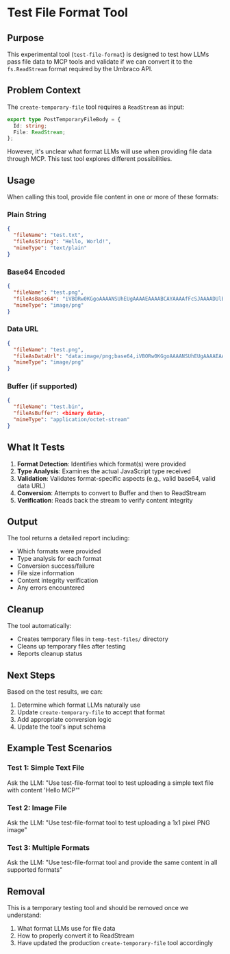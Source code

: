 # Test File Format Tool

## Purpose

This experimental tool (`test-file-format`) is designed to test how LLMs pass file data to MCP tools and validate if we can convert it to the `fs.ReadStream` format required by the Umbraco API.

## Problem Context

The `create-temporary-file` tool requires a `ReadStream` as input:

```typescript
export type PostTemporaryFileBody = {
  Id: string;
  File: ReadStream;
};
```

However, it's unclear what format LLMs will use when providing file data through MCP. This test tool explores different possibilities.

## Usage

When calling this tool, provide file content in one or more of these formats:

### Plain String
```json
{
  "fileName": "test.txt",
  "fileAsString": "Hello, World!",
  "mimeType": "text/plain"
}
```

### Base64 Encoded
```json
{
  "fileName": "test.png",
  "fileAsBase64": "iVBORw0KGgoAAAANSUhEUgAAAAEAAAABCAYAAAAfFcSJAAAADUlEQVR42mNk+M9QDwADhgGAWjR9awAAAABJRU5ErkJggg==",
  "mimeType": "image/png"
}
```

### Data URL
```json
{
  "fileName": "test.png",
  "fileAsDataUrl": "data:image/png;base64,iVBORw0KGgoAAAANSUhEUgAAAAEAAAABCAYAAAAfFcSJAAAADUlEQVR42mNk+M9QDwADhgGAWjR9awAAAABJRU5ErkJggg==",
  "mimeType": "image/png"
}
```

### Buffer (if supported)
```json
{
  "fileName": "test.bin",
  "fileAsBuffer": <binary data>,
  "mimeType": "application/octet-stream"
}
```

## What It Tests

1. **Format Detection**: Identifies which format(s) were provided
2. **Type Analysis**: Examines the actual JavaScript type received
3. **Validation**: Validates format-specific aspects (e.g., valid base64, valid data URL)
4. **Conversion**: Attempts to convert to Buffer and then to ReadStream
5. **Verification**: Reads back the stream to verify content integrity

## Output

The tool returns a detailed report including:

- Which formats were provided
- Type analysis for each format
- Conversion success/failure
- File size information
- Content integrity verification
- Any errors encountered

## Cleanup

The tool automatically:
- Creates temporary files in `temp-test-files/` directory
- Cleans up temporary files after testing
- Reports cleanup status

## Next Steps

Based on the test results, we can:
1. Determine which format LLMs naturally use
2. Update `create-temporary-file` to accept that format
3. Add appropriate conversion logic
4. Update the tool's input schema

## Example Test Scenarios

### Test 1: Simple Text File
Ask the LLM: "Use test-file-format tool to test uploading a simple text file with content 'Hello MCP'"

### Test 2: Image File
Ask the LLM: "Use test-file-format tool to test uploading a 1x1 pixel PNG image"

### Test 3: Multiple Formats
Ask the LLM: "Use test-file-format tool and provide the same content in all supported formats"

## Removal

This is a temporary testing tool and should be removed once we understand:
1. What format LLMs use for file data
2. How to properly convert it to ReadStream
3. Have updated the production `create-temporary-file` tool accordingly
